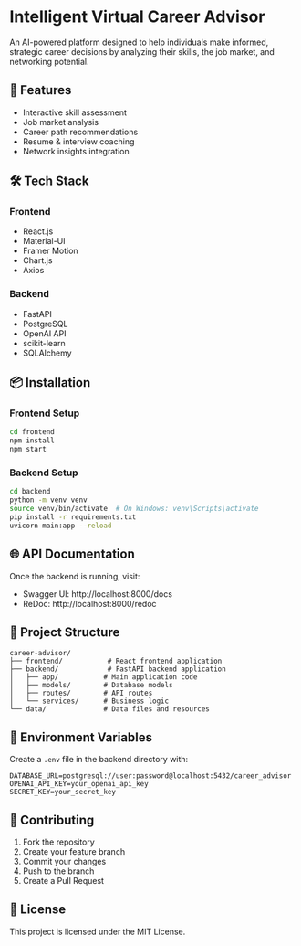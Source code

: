 # Intelligent Virtual Career Advisor

An AI-powered platform designed to help individuals make informed, strategic career decisions by analyzing their skills, the job market, and networking potential.

## 🚀 Features

- Interactive skill assessment
- Job market analysis
- Career path recommendations
- Resume & interview coaching
- Network insights integration

## 🛠️ Tech Stack

### Frontend
- React.js
- Material-UI
- Framer Motion
- Chart.js
- Axios

### Backend
- FastAPI
- PostgreSQL
- OpenAI API
- scikit-learn
- SQLAlchemy

## 📦 Installation

### Frontend Setup
```bash
cd frontend
npm install
npm start
```

### Backend Setup
```bash
cd backend
python -m venv venv
source venv/bin/activate  # On Windows: venv\Scripts\activate
pip install -r requirements.txt
uvicorn main:app --reload
```

## 🌐 API Documentation

Once the backend is running, visit:
- Swagger UI: http://localhost:8000/docs
- ReDoc: http://localhost:8000/redoc

## 📁 Project Structure

```
career-advisor/
├── frontend/           # React frontend application
├── backend/            # FastAPI backend application
│   ├── app/           # Main application code
│   ├── models/        # Database models
│   ├── routes/        # API routes
│   └── services/      # Business logic
└── data/              # Data files and resources
```

## 🔐 Environment Variables

Create a `.env` file in the backend directory with:
```
DATABASE_URL=postgresql://user:password@localhost:5432/career_advisor
OPENAI_API_KEY=your_openai_api_key
SECRET_KEY=your_secret_key
```

## 🤝 Contributing

1. Fork the repository
2. Create your feature branch
3. Commit your changes
4. Push to the branch
5. Create a Pull Request

## 📝 License

This project is licensed under the MIT License. 